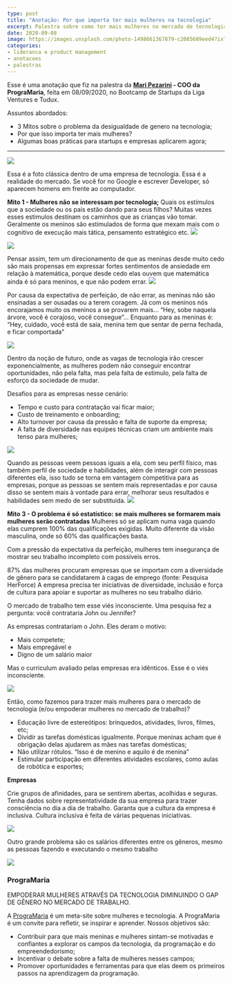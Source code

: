 ```yaml
---
type: post
title: "Anotação: Por que importa ter mais mulheres na tecnologia"
excerpt: Palestra sobre como ter mais mulheres no mercado de tecnologia
date: 2020-09-08
image: https://images.unsplash.com/photo-1498661367879-c2085689eed4?ixlib=rb-1.2.1&ixid=eyJhcHBfaWQiOjEyMDd9&auto=format&fit=crop&w=1950&q=80
categories:
- lideranca e product management
- anotacoes
- palestras
---
```


Esse é uma anotação que fiz na palestra da **[Mari Pezarini](https://twitter.com/maripezarini) - COO da PrograMaria**, feita em 08/09/2020, no Bootcamp de Startups da Liga Ventures e Tudux.

Assuntos abordados:

- 3 Mitos sobre o problema da desigualdade de genero na tecnologia;
- Por que isso importa ter mais mulheres?
- Algumas boas práticas para startups e empresas aplicarem agora;

---

![](/images/uploads/images-post-mulheres-tecnologia/517B423A-9086-4B9B-8501-16B437D9BCFF.png)

Essa é a foto clássica dentro de uma empresa de tecnologia. Essa é a realidade do mercado. Se você for no Google e escrever Developer, só aparecem homens em frente ao computador. 

**Mito 1 - Mulheres não se interessam por tecnologia;**
Quais os estímulos que a sociedade ou os pais estão dando para seus filhos? Muitas vezes esses estimulos destinam os caminhos que as crianças vão tomar. Geralmente os meninos são estimulados de forma que mexam mais com o cognitivo de execução mais tática, pensamento estratégico etc.
![](/images/uploads/images-post-mulheres-tecnologia/F4CDDF5E-DEC5-41CA-8C8A-1C0234B6E916.png)

![](/images/uploads/images-post-mulheres-tecnologia/B8841A08-084A-4CDB-B35E-BFE31CF8CF6E.png)

Pensar assim, tem um direcionamento de que as meninas desde muito cedo são mais propensas em expressar fortes sentimentos de ansiedade em relação à matemática, porque desde cedo elas ouvem que matemática ainda é só para meninos, e que não podem errar.
![](/images/uploads/images-post-mulheres-tecnologia/8926DD40-444C-4E4A-8447-A2E073B12836.png)

Por causa da expectativa de perfeição, de não errar, as meninas não são ensinadas a ser ousadas ou a terem coragem. Já com os meninos nós encorajamos muito os meninos a se provarem mais…  “Hey, sobe naquela árvore, você é corajoso, você consegue”… Enquanto para as meninas é: “Hey, cuidado, você está de saia, menina tem que sentar de perna fechada, e ficar comportada”

![](/images/uploads/images-post-mulheres-tecnologia/F7CB0FC4-D4E3-4911-9E0E-404B019EB2E1.png)

Dentro da noção de futuro, onde as vagas de tecnologia irão crescer exponencialmente, as mulheres podem não conseguir encontrar oportunidades, não pela falta, mas pela falta de estimulo, pela falta de esforço da sociedade de mudar.

Desafios para as empresas nesse cenário:
- Tempo e custo para contratação vai ficar maior;
- Custo de treinamento e onboarding;
- Alto turnover por causa da pressão e falta de suporte da empresa;
- A falta de diversidade nas equipes técnicas criam um ambiente mais tenso para mulheres;

![](/images/uploads/images-post-mulheres-tecnologia/2FA7746D-2170-416C-8B4D-905957453734.png)

Quando as pessoas veem pessoas iguais a ela, com seu perfil físico, mas também perfil de sociedade e habilidades, além de interagir com pessoas diferentes ela, isso tudo se torna em vantagem competitiva para as empresas, porque as pessoas se sentem mais representadas e por causa disso se sentem mais à vontade para errar, melhorar seus resultados e habilidades sem medo de ser substituída.
![](/images/uploads/images-post-mulheres-tecnologia/7C6DB243-663C-4016-B6E0-3D712D1384C9.png)

**Mito 3 - O problema é só estatístico: se mais mulheres se formarem mais mulheres serão contratadas**
Mulheres só se aplicam numa vaga quando elas cumprem 100% das qualificações exigidas. Muito diferente da visão masculina, onde só 60% das qualificações basta.

Com a pressão da expectativa da perfeição, mulheres tem insegurança de mostrar seu trabalho incompleto com possíveis erros.

87% das mulheres procuram empresas que se importam com a diversidade de gênero para se candidatarem à cagas de emprego (fonte: Pesquisa HerForce)
A empresa precisa ter iniciativas de diversidade, inclusão e força de cultura para apoiar e suportar as mulheres no seu trabalho diário.

O mercado de trabalho tem esse viés inconsciente. 
Uma pesquisa fez a pergunta: você contrataria John ou Jennifer?

As empresas contratariam o John. Eles deram o motivo:

- Mais competete;
- Mais empregável e 
- Digno de um salário maior

Mas o curriculum avaliado pelas empresas era idênticos.
Esse é o viés inconsciente.

![](/images/uploads/images-post-mulheres-tecnologia/4BC9BAC4-7FCE-4EFD-A596-0B12B7131CE2.png)

Então, como fazemos para trazer mais mulheres para o mercado de tecnologia (e/ou empoderar mulheres no mercado de trabalho)?

- Educação livre de estereótipos: brinquedos, atividades, livros, filmes, etc;
- Dividir as tarefas domésticas igualmente. Porque meninas acham que é obrigação delas ajudarem as mães nas tarefas domésticas;
- Não utilizar rótulos. “Isso é de menino e aquilo é de menina”
- Estimular participação em diferentes atividades escolares, como aulas de robótica e esportes;

**Empresas**

Crie grupos de afinidades, para se sentirem abertas, acolhidas e seguras. Tenha dados sobre representatividade da sua empresa para trazer consciência no dia a dia de trabalho. Garanta que a cultura da empresa é inclusiva. Cultura inclusiva é feita de várias pequenas iniciativas.

![](/images/uploads/images-post-mulheres-tecnologia/81179D80-BFFC-4FF9-91DA-374172A620E8.png)

Outro grande problema são os salários diferentes entre os gêneros, mesmo as pessoas fazendo e executando o mesmo trabalho

![](/images/uploads/images-post-mulheres-tecnologia/F48C25DB-A0A5-4683-8A86-3E411B62EF54.png)

### PrograMaria

EMPODERAR MULHERES ATRAVÉS DA TECNOLOGIA DIMINUINDO O GAP DE GÊNERO NO MERCADO DE TRABALHO.

A [PrograMaria](https://www.programaria.org/sobre-nos/) é um meta-site sobre mulheres e tecnologia. A PrograMaria é um convite para refletir, se inspirar e aprender. Nossos objetivos são:

- Contribuir para que mais meninas e mulheres sintam-se motivadas e confiantes a explorar os campos da tecnologia, da programação e do empreendedorismo;
- Incentivar o debate sobre a falta de mulheres nesses campos;
- Promover oportunidades e ferramentas para que elas deem os primeiros passos na aprendizagem da programação.